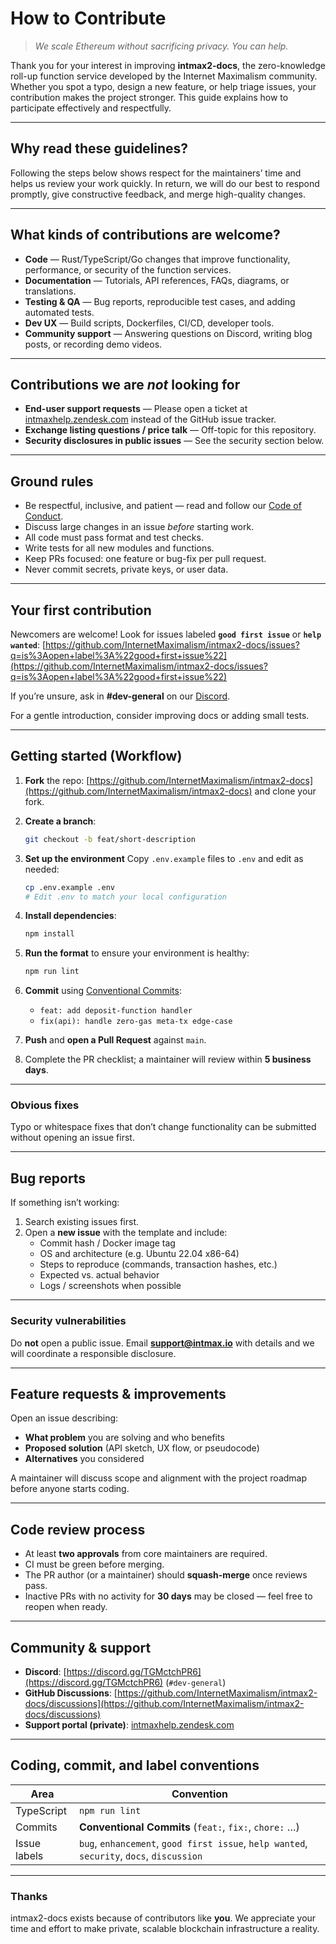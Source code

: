 # How to Contribute

> _We scale Ethereum without sacrificing privacy. You can help._

Thank you for your interest in improving **intmax2-docs**, the zero-knowledge roll-up function service developed by the Internet Maximalism community. Whether you spot a typo, design a new feature, or help triage issues, your contribution makes the project stronger. This guide explains how to participate effectively and respectfully.

---

## Why read these guidelines?

Following the steps below shows respect for the maintainers’ time and helps us review your work quickly. In return, we will do our best to respond promptly, give constructive feedback, and merge high-quality changes.

---

## What kinds of contributions are welcome?

- **Code** — Rust/TypeScript/Go changes that improve functionality, performance, or security of the function services.
- **Documentation** — Tutorials, API references, FAQs, diagrams, or translations.
- **Testing & QA** — Bug reports, reproducible test cases, and adding automated tests.
- **Dev UX** — Build scripts, Dockerfiles, CI/CD, developer tools.
- **Community support** — Answering questions on Discord, writing blog posts, or recording demo videos.

---

## Contributions we are _not_ looking for

- **End-user support requests** — Please open a ticket at [intmaxhelp.zendesk.com](https://intmaxhelp.zendesk.com/hc/en-gb/requests/new) instead of the GitHub issue tracker.
- **Exchange listing questions / price talk** — Off-topic for this repository.
- **Security disclosures in public issues** — See the security section below.

---

## Ground rules

- Be respectful, inclusive, and patient — read and follow our [Code of Conduct](./CODE_OF_CONDUCT.md).
- Discuss large changes in an issue _before_ starting work.
- All code must pass format and test checks.
- Write tests for all new modules and functions.
- Keep PRs focused: one feature or bug-fix per pull request.
- Never commit secrets, private keys, or user data.

---

## Your first contribution

Newcomers are welcome! Look for issues labeled **`good first issue`** or **`help wanted`**:
[https://github.com/InternetMaximalism/intmax2-docs/issues?q=is%3Aopen+label%3A%22good+first+issue%22](https://github.com/InternetMaximalism/intmax2-docs/issues?q=is%3Aopen+label%3A%22good+first+issue%22)

If you’re unsure, ask in **#dev-general** on our [Discord](https://discord.gg/TGMctchPR6).

For a gentle introduction, consider improving docs or adding small tests.

---

## Getting started (Workflow)

1. **Fork** the repo: [https://github.com/InternetMaximalism/intmax2-docs](https://github.com/InternetMaximalism/intmax2-docs) and clone your fork.

2. **Create a branch**:

   ```bash
   git checkout -b feat/short-description
   ```

3. **Set up the environment**
   Copy `.env.example` files to `.env` and edit as needed:

   ```bash
   cp .env.example .env
   # Edit .env to match your local configuration
   ```

4. **Install dependencies**:

   ```bash
   npm install
   ```

5. **Run the format** to ensure your environment is healthy:

   ```bash
   npm run lint
   ```

6. **Commit** using [Conventional Commits](https://www.conventionalcommits.org/en/v1.0.0/):
   - `feat: add deposit-function handler`
   - `fix(api): handle zero-gas meta-tx edge-case`

7. **Push** and **open a Pull Request** against `main`.

8. Complete the PR checklist; a maintainer will review within **5 business days**.

---

### Obvious fixes

Typo or whitespace fixes that don’t change functionality can be submitted without opening an issue first.

---

## Bug reports

If something isn’t working:

1. Search existing issues first.
2. Open a **new issue** with the template and include:
   - Commit hash / Docker image tag
   - OS and architecture (e.g. Ubuntu 22.04 x86-64)
   - Steps to reproduce (commands, transaction hashes, etc.)
   - Expected vs. actual behavior
   - Logs / screenshots when possible

---

### Security vulnerabilities

Do **not** open a public issue. Email **[support@intmax.io](mailto:support@intmax.io)** with details and we will coordinate a responsible disclosure.

---

## Feature requests & improvements

Open an issue describing:

- **What problem** you are solving and who benefits
- **Proposed solution** (API sketch, UX flow, or pseudocode)
- **Alternatives** you considered

A maintainer will discuss scope and alignment with the project roadmap before anyone starts coding.

---

## Code review process

- At least **two approvals** from core maintainers are required.
- CI must be green before merging.
- The PR author (or a maintainer) should **squash-merge** once reviews pass.
- Inactive PRs with no activity for **30 days** may be closed — feel free to reopen when ready.

---

## Community & support

- **Discord**: [https://discord.gg/TGMctchPR6](https://discord.gg/TGMctchPR6) (`#dev-general`)
- **GitHub Discussions**: [https://github.com/InternetMaximalism/intmax2-docs/discussions](https://github.com/InternetMaximalism/intmax2-docs/discussions)
- **Support portal (private)**: [intmaxhelp.zendesk.com](https://intmaxhelp.zendesk.com/hc/en-gb/requests/new)

---

## Coding, commit, and label conventions

| Area         | Convention                                                                                |
| ------------ | ----------------------------------------------------------------------------------------- |
| TypeScript   | `npm run lint`                                                                            |
| Commits      | **Conventional Commits** (`feat:`, `fix:`, `chore:` …)                                    |
| Issue labels | `bug`, `enhancement`, `good first issue`, `help wanted`, `security`, `docs`, `discussion` |

---

### Thanks

intmax2-docs exists because of contributors like **you**. We appreciate your time and effort to make private, scalable blockchain infrastructure a reality.
